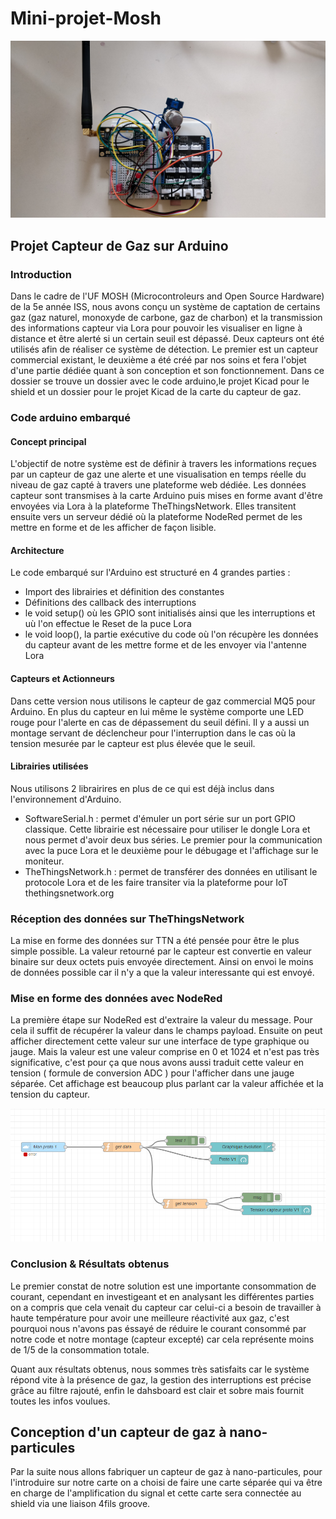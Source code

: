 # Mini-projet-Mosh

![Notre système de détection de gaz sur Arduino](https://github.com/AxelBayle/Mini-projet-Mosh/blob/developpement/IMG/IMG_20181108_141341.jpg)

## Projet Capteur de Gaz sur Arduino
### Introduction
Dans le cadre de l'UF MOSH (Microcontroleurs and Open Source Hardware) de la 5e année ISS, nous avons conçu un système de captation de certains gaz (gaz naturel, monoxyde de carbone, gaz de charbon) et la transmission des informations capteur via Lora pour pouvoir les visualiser en ligne à distance et être alerté si un certain seuil est dépassé. Deux capteurs ont été utilisés afin de réaliser ce système de détection. Le premier est un capteur commercial existant, le deuxième a été créé par nos soins et fera l'objet d'une partie dédiée quant à son conception et son fonctionnement.
Dans ce dossier se trouve un dossier avec le code arduino,le projet Kicad pour le shield et un dossier pour le projet Kicad de la carte du capteur de gaz.


### Code arduino embarqué
#### Concept principal
L'objectif de notre système est de définir à travers les informations reçues par un capteur de gaz une alerte et une visualisation en temps réelle du niveau de gaz capté à travers une plateforme web dédiée. Les données capteur sont transmises à la carte Arduino puis mises en forme avant d'être envoyées via Lora à la plateforme TheThingsNetwork. Elles transitent ensuite vers un serveur dédié où la plateforme NodeRed permet de les mettre en forme et de les afficher de façon lisible.

#### Architecture
Le code embarqué sur l'Arduino est structuré en 4 grandes parties :
* Import des librairies et définition des constantes
* Définitions des callback des interruptions
* le void setup() où les GPIO sont initialisés ainsi que les interruptions et uù l'on effectue le Reset de la puce Lora
* le void loop(), la partie exécutive du code où l'on récupère les données du capteur avant de les mettre forme et de les envoyer via l'antenne Lora

#### Capteurs et Actionneurs

Dans cette version nous utilisons le capteur de gaz commercial MQ5 pour Arduino. En plus du capteur en lui même le système comporte une LED rouge pour l'alerte en cas de dépassement du seuil défini. Il y a aussi un montage servant de déclencheur pour l'interruption dans le cas où la tension mesurée par le capteur est plus élevée que le seuil.

#### Librairies utilisées
Nous utilisons 2 librairires en plus de ce qui est déjà inclus dans l'environnement d'Arduino.
* SoftwareSerial.h : permet d'émuler un port série sur un port  GPIO classique. Cette librairie est nécessaire pour utiliser le dongle Lora et nous permet d'avoir deux bus séries. Le premier pour la communication avec la puce Lora et le deuxième pour le débugage et l'affichage sur le moniteur.
* TheThingsNetwork.h : permet de transférer des données en utilisant le protocole Lora et de les faire transiter via la plateforme pour IoT thethingsnetwork.org

### Réception des données sur TheThingsNetwork
La mise en forme des données sur TTN a été pensée pour être le plus simple possible. La valeur retourné par le capteur est convertie en valeur binaire sur deux octets puis envoyée directement. Ainsi on envoi le moins de données possible car il n'y a que la valeur interessante qui est envoyé.

### Mise en forme des données avec NodeRed
La première étape sur NodeRed est d'extraire la valeur du message. Pour cela il suffit de récupérer la valeur dans le champs payload. Ensuite on peut afficher directement cette valeur sur une interface de type graphique ou jauge. Mais la valeur est une valeur comprise en 0 et 1024 et n'est pas très significative, c'est pour ça que nous avons aussi traduit cette valeur en tension ( formule de conversion ADC ) pour l'afficher dans une jauge séparée. Cet affichage est beaucoup plus parlant car la valeur affichée et la tension du capteur.

![Capture du schéma NodeRed de notre dashboard](https://github.com/AxelBayle/Mini-projet-Mosh/blob/developpement/IMG/Capturenodered.PNG)

### Conclusion & Résultats obtenus
Le premier constat de notre solution est une importante consommation de courant, cependant en investigeant et en analysant les différentes parties on a compris que cela venait du capteur car celui-ci a besoin de travailler à haute température pour avoir une meilleure réactivité aux gaz, c'est pourquoi nous n'avons pas éssayé de réduire le courant consommé par notre code et notre montage (capteur excepté) car cela représente moins de 1/5 de la consommation totale.

Quant aux résultats obtenus, nous sommes très satisfaits car le système répond vite à la présence de gaz, la gestion des interruptions est précise grâce au filtre rajouté, enfin le dahsboard est clair et sobre mais fournit toutes les infos voulues.
## Conception d'un capteur de gaz à nano-particules
Par la suite nous allons fabriquer un capteur de gaz à nano-particules, pour l'introduire sur notre carte on a choisi de faire une carte séparée qui va être en charge de l'amplification du signal et cette carte sera connectée au shield via une liaison 4fils groove.
